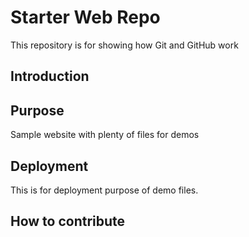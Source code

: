 # Starter Web Repo

This repository is for showing how Git and GitHub work

## Introduction

## Purpose

Sample website with plenty of files for demos

## Deployment
This is for deployment purpose of demo files.

## How to contribute